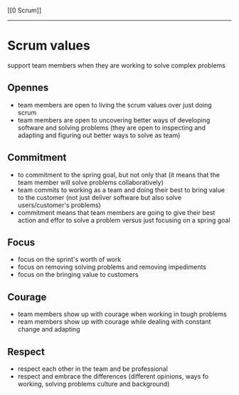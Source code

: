 [[0 Scrum]]


----
# Scrum values
support team members when they are working to solve complex problems

## Opennes
- team members are open to living the scrum values over just doing scrum 
- team members are open to uncovering better ways of developing software and solving problems (they are open to inspecting and adapting and figuring out better ways to solve as team)


## Commitment
- to commitment to the spring goal, but not only that (it means that the team member will solve problems collaboratively)
- team commits to working as a team and doing their best to bring value to the customer (not just deliver software but also solve users/customer's problems)
- commitment means that team members are going to give their best action and effor to solve a problem versus just focusing on a spring goal


## Focus
- focus on the sprint's worth of work
- focus on removing solving problems and removing impediments
- focus on the bringing value to customers

## Courage
- team members show up with courage when working in tough problems
- ream members show up with courage while dealing with constant change and adapting


## Respect
- respect each other in the team and be professional
- respect and embrace the differences (different opinions, ways fo working, solving problems culture and background)













